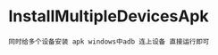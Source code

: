 # InstallMultipleDevicesApk
`同时给多个设备安装 apk
windows中adb 连上设备 直接运行即可`

[]("https://github.com/SomnusWu/InstallMultipleDevicesApk/blob/master/%E5%BE%AE%E4%BF%A1%E6%88%AA%E5%9B%BE_20191127145846.png")
